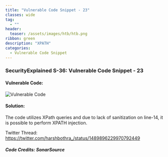 ```yaml
---
title: "Vulnerable Code Snippet - 23"
classes: wide
tag: 
  - ""
header:
  teaser: /assets/images/htb/htb.png
ribbon: green
description: "XPATH"
categories:
  - Vulnerable Code Snippet
---
```

### SecurityExplained S-36: Vulnerable Code Snippet - 23

#### Vulnerable Code: 

![Vulnerable Code](https://github.com/harsh-bothra/SecurityExplained/blob/main/media/code-23.jpg)


#### Solution: 
The code utilizes XPath queries and due to lack of sanitization on line-14, it is possible to perform XPATH injection. 

Twitter Thread: https://twitter.com/harshbothra_/status/1489896229970792449
##### Code Credits: SonarSource
